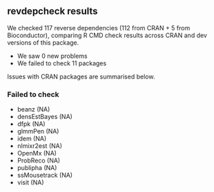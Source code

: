 ## revdepcheck results

We checked 117 reverse dependencies (112 from CRAN + 5 from Bioconductor), comparing R CMD check results across CRAN and dev versions of this package.

 * We saw 0 new problems
 * We failed to check 11 packages

Issues with CRAN packages are summarised below.

### Failed to check

* beanz        (NA)
* densEstBayes (NA)
* dfpk         (NA)
* glmmPen      (NA)
* idem         (NA)
* nlmixr2est   (NA)
* OpenMx       (NA)
* ProbReco     (NA)
* publipha     (NA)
* ssMousetrack (NA)
* visit        (NA)
